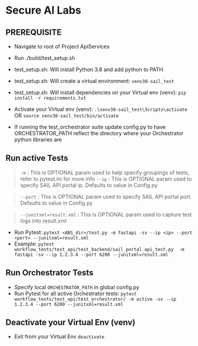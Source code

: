 # Secure AI Labs

## PREREQUISITE

- Navigate to root of Project ApiServices
- Run ./build/test_setup.sh
- test_setup.sh: Will install Python 3.8 and add python to PATH
- test_setup.sh: Will create a virtual environment: `venv38-sail_test`
- test_setup.sh: Will install dependencies on your Virtual env (venv): `pip install -r requirements.txt`
- Activate your Virtual env (venv): `.\venv38-sail_test\Scripts\activate` OR `source venv38-sail_test/bin/activate`

- If running the test_orchestrator suite update config.py to have ORCHESTRATOR_PATH reflect the directory where your Orchestrator python libraries are

## Run active Tests
> `-m`
> : This is OPTIONAL param used to help specify groupings of tests, refer to pytest.ini for more info
> `--ip`
> : This is OPTIONAL param used to specify SAIL API portal ip. Defaults to value in Config.py

> `--port`
> : This is OPTIONAL param used to specify SAIL API portal port. Defaults to value in Config.py

> `--junitxml=result.xml`
> : This is OPTIONAL param used to capture test logs into result.xml

- Run Pytest: `pytest <ABS_dir>/test.py -m fastapi -sv --ip <ip> --port <port> --junitxml=result.xml`
- Example: `pytest workflow_tests/test_api/test_backend/sail_portal_api_test.py  -m fastapi -sv --ip 1.2.3.4 --port 6200 --junitxml=result.xml`

## Run Orchestrator Tests
- Specify local `ORCHESTRATOR_PATH` in global config.py
- Run Pytest for all active Orchestrator tests: `pytest workflow_tests/test_api/test_orchestrator/ -m active -sv --ip 1.2.3.4 --port 6200 --junitxml=result.xml`

## Deactivate your Virtual Env (venv)
- Exit from your Virtual Env `deactivate`
